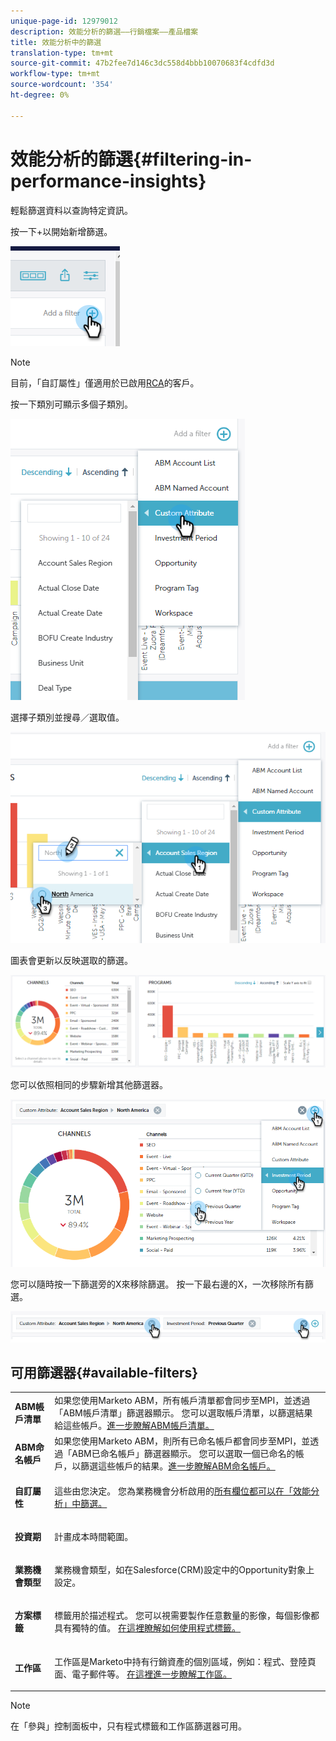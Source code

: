 ```yaml
---
unique-page-id: 12979012
description: 效能分析的篩選——行銷檔案——產品檔案
title: 效能分析中的篩選
translation-type: tm+mt
source-git-commit: 47b2fee7d146c3dc558d4bbb10070683f4cdfd3d
workflow-type: tm+mt
source-wordcount: '354'
ht-degree: 0%

---
```



# 效能分析的篩選{#filtering-in-performance-insights}

輕鬆篩選資料以查詢特定資訊。

按一下+以開始新增篩選。

![](assets/1-1.png)

>[!NOTE]
>
>目前，「自訂屬性」僅適用於已啟用[RCA](http://docs.marketo.com/x/lwIk)的客戶。

按一下類別可顯示多個子類別。

![](assets/two-1.png)

選擇子類別並搜尋／選取值。

![](assets/three.png)

圖表會更新以反映選取的篩選。

![](assets/four-1.png)

您可以依照相同的步驟新增其他篩選器。

![](assets/five.png)

您可以隨時按一下篩選旁的X來移除篩選。 按一下最右邊的X，一次移除所有篩選。

![](assets/6-2.png)

## 可用篩選器{#available-filters}

<table> 
 <tbody> 
  <tr> 
   <td colspan="1"><strong>ABM帳戶清單</strong></td> 
   <td colspan="1">如果您使用Marketo ABM，所有帳戶清單都會同步至MPI，並透過「ABM帳戶清單」篩選器顯示。 您可以選取帳戶清單，以篩選結果給這些帳戶。<a href="https://docs.marketo.com/display/public/DOCS/Account-Based+Web+Marketing+with+ABM" rel="nofollow">進一步瞭解ABM帳戶清單。</a></td> 
  </tr> 
  <tr> 
   <td colspan="1"><strong>ABM命名帳戶</strong></td> 
   <td colspan="1">如果您使用Marketo ABM，則所有已命名帳戶都會同步至MPI，並透過「ABM已命名帳戶」篩選器顯示。 您可以選取一個已命名的帳戶，以篩選這些帳戶的結果。<a href="http://docs.marketo.com/x/eaCt" rel="nofollow">進一步瞭解ABM命名帳戶。</a></td> 
  </tr> 
  <tr> 
   <td colspan="1"><strong>自訂屬性</strong></td> 
   <td colspan="1"><p>這些由您決定。 您為業務機會分析啟用的<a href="http://docs.marketo.com/display/public/DOCS/Enabling+Custom+Field+Sync+for+Revenue+Cycle+Analytics" rel="nofollow">所有欄位都可以在「效能分析」中篩選。</a></p></td> 
  </tr> 
  <tr> 
   <td colspan="1"><p><strong>投資期</strong></p></td> 
   <td colspan="1"><p>計畫成本時間範圍。</p></td> 
  </tr> 
  <tr> 
   <td colspan="1"><p><strong>業務機會類型</strong></p></td> 
   <td colspan="1"><p>業務機會類型，如在Salesforce(CRM)設定中的Opportunity對象上設定。</p></td> 
  </tr> 
  <tr> 
   <td><p><strong>方案標籤</strong></p></td> 
   <td><p>標籤用於描述程式。 您可以視需要製作任意數量的影像，每個影像都具有獨特的值。 <a href="https://docs.marketo.com/display/public/DOCS/Tags" rel="nofollow">在這裡瞭解如何使用程式標籤。</a></p></td> 
  </tr> 
  <tr> 
   <td><strong>工作區</strong></td> 
   <td><p>工作區是Marketo中持有行銷資產的個別區域，例如：程式、登陸頁面、電子郵件等。 <a href="https://docs.marketo.com/display/public/DOCS/Understanding+Workspaces+and+Person+Partitions" rel="nofollow">在這裡進一步瞭解工作區。</a></p></td> 
  </tr> 
 </tbody> 
</table>

>[!NOTE]
>
>在「參與」控制面板中，只有程式標籤和工作區篩選器可用。

